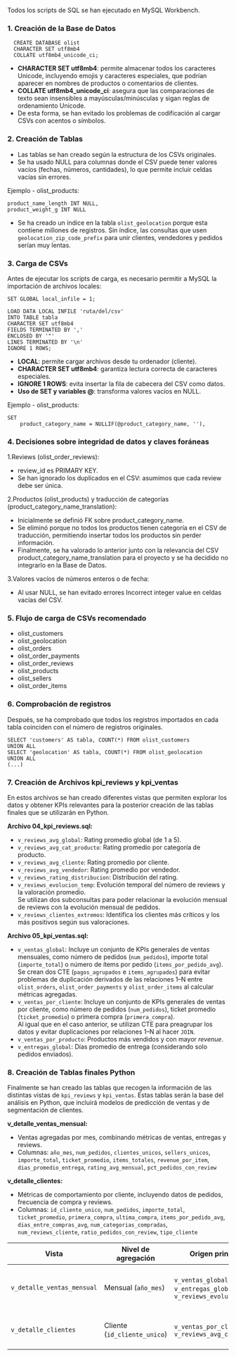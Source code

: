 Todos los scripts de SQL se han ejecutado en MySQL Workbench. 

### 1. Creación de la Base de Datos

```
  CREATE DATABASE olist
  CHARACTER SET utf8mb4
  COLLATE utf8mb4_unicode_ci;
```

- **CHARACTER SET utf8mb4**: permite almacenar todos los caracteres Unicode, incluyendo emojis y caracteres especiales, que podrían aparecer en nombres de productos o comentarios de clientes.
- **COLLATE utf8mb4_unicode_ci**: asegura que las comparaciones de texto sean insensibles a mayúsculas/minúsculas y sigan reglas de ordenamiento Unicode.
- De esta forma, se han evitado los problemas de codificación al cargar CSVs con acentos o símbolos.


### 2. Creación de Tablas

- Las tablas se han creado según la estructura de los CSVs originales.
- Se ha usado NULL para columnas donde el CSV puede tener valores vacíos (fechas, números, cantidades), lo que permite incluir celdas vacías sin errores.

Ejemplo - olist_products:

```
product_name_length INT NULL,
product_weight_g INT NULL
```
- Se ha creado un índice en la tabla `olist_geolocation` porque esta contiene millones de registros. Sin índice, las consultas que usen `geolocation_zip_code_prefix` para unir clientes, vendedores y pedidos serían muy lentas.  

### 3. Carga de CSVs

Antes de ejecutar los scripts de carga, es necesario permitir a MySQL la importación de archivos locales:

```
SET GLOBAL local_infile = 1;
```

```
LOAD DATA LOCAL INFILE 'ruta/del/csv'
INTO TABLE tabla
CHARACTER SET utf8mb4
FIELDS TERMINATED BY ',' 
ENCLOSED BY '"'
LINES TERMINATED BY '\n'
IGNORE 1 ROWS;
```

- **LOCAL**: permite cargar archivos desde tu ordenador (cliente).
- **CHARACTER SET utf8mb4**: garantiza lectura correcta de caracteres especiales.
- **IGNORE 1 ROWS**: evita insertar la fila de cabecera del CSV como datos.
- **Uso de SET y variables @**: transforma valores vacíos en NULL.

Ejemplo - olist_products:

```
SET 
    product_category_name = NULLIF(@product_category_name, ''),
```

### 4. Decisiones sobre integridad de datos y claves foráneas

1.Reviews (olist_order_reviews):
- review_id es PRIMARY KEY.
- Se han ignorado los duplicados en el CSV: asumimos que cada review debe ser única.

2.Productos (olist_products) y traducción de categorías (product_category_name_translation):
- Inicialmente se definió FK sobre product_category_name.
- Se eliminó porque no todos los productos tienen categoría en el CSV de traducción, permitiendo insertar todos los productos sin perder información.
- Finalmente, se ha valorado lo anterior junto con la relevancia del CSV product_category_name_translation para el proyecto y se ha decidido no integrarlo en la Base de Datos.

3.Valores vacíos de números enteros o de fecha:
- Al usar NULL, se han evitado errores Incorrect integer value en celdas vacías del CSV.


### 5. Flujo de carga de CSVs recomendado

- olist_customers
- olist_geolocation
- olist_orders
- olist_order_payments
- olist_order_reviews
- olist_products
- olist_sellers
- olist_order_items

### 6. Comprobación de registros

Después, se ha comprobado que todos los registros importados en cada tabla coinciden con el número de registros originales.

```
SELECT 'customers' AS tabla, COUNT(*) FROM olist_customers
UNION ALL
SELECT 'geolocation' AS tabla, COUNT(*) FROM olist_geolocation
UNION ALL
(...)
```

### 7. Creación de Archivos kpi_reviews y kpi_ventas
En estos archivos se han creado diferentes vistas que permiten explorar los datos y obtener KPIs relevantes para la posterior creación de las tablas finales que se utilizarán en Python.

**Archivo 04_kpi_reviews.sql:**
- `v_reviews_avg_global`: Rating promedio global (de 1 a 5).
- `v_reviews_avg_cat_producto`: Rating promedio por categoría de producto.
- `v_reviews_avg_cliente`: Rating promedio por cliente.
- `v_reviews_avg_vendedor`: Rating promedio por vendedor.
- `v_reviews_rating_distribucion`: Distribución del rating.
- `v_reviews_evolucion_temp`: Evolución temporal del número de reviews y la valoración promedio.  
  Se utilizan dos subconsultas para poder relacionar la evolución mensual de reviews con la evolución mensual de pedidos.
- `v_reviews_clientes_extremos`: Identifica los clientes más críticos y los más positivos según sus valoraciones.

**Archivo 05_kpi_ventas.sql:**

- `v_ventas_global`: Incluye un conjunto de KPIs generales de ventas mensuales, como número de pedidos (`num_pedidos`), importe total (`importe_total`) o número de ítems por pedido (`items_por_pedido_avg`).  
  Se crean dos CTE (`pagos_agrupados` e `items_agrupados`) para evitar problemas de duplicación derivados de las relaciones 1–N entre `olist_orders`, `olist_order_payments` y `olist_order_items` al calcular métricas agregadas.
- `v_ventas_por_cliente`: Incluye un conjunto de KPIs generales de ventas por cliente, como número de pedidos (`num_pedidos`), ticket promedio (`ticket_promedio`) o primera compra (`primera_compra`).  
  Al igual que en el caso anterior, se utilizan CTE para preagrupar los datos y evitar duplicaciones por relaciones 1–N al hacer `JOIN`.
- `v_ventas_por_producto`: Productos más vendidos y con mayor *revenue*.
- `v_entregas_global`: Días promedio de entrega (considerando solo pedidos enviados).


### 8. Creación de Tablas finales Python

Finalmente se han creado las tablas que recogen la información de las distintas vistas de `kpi_reviews` y `kpi_ventas`. Estas tablas serán la base del análisis en Python, que incluirá modelos de predicción de ventas y de segmentación de clientes.

**v_detalle_ventas_mensual:** 
- Ventas agregadas por mes, combinando métricas de ventas, entregas y reviews.
- Columnas: `año_mes`, `num_pedidos`, `clientes_unicos`, `sellers_unicos`, `importe_total`, `ticket_promedio`, `items_totales`, `revenue_por_item`, `dias_promedio_entrega`, `rating_avg_mensual`, `pct_pedidos_con_review`

**v_detalle_clientes:** 
- Métricas de comportamiento por cliente, incluyendo datos de pedidos, frecuencia de compra y reviews.
- Columnas: `id_cliente_unico`, `num_pedidos`, `importe_total`, `ticket_promedio`, `primera_compra`, `ultima_compra`, `items_por_pedido_avg`, `dias_entre_compras_avg`, `num_categorias_compradas`, `num_reviews_cliente`, `ratio_pedidos_con_review`, `tipo_cliente`


| **Vista**                  | **Nivel de agregación**      | **Origen principal**                                               | **Descripción**                                                                                 | **Campos clave**   |
| -------------------------- | ---------------------------- | ------------------------------------------------------------------ | ----------------------------------------------------------------------------------------------- | ------------------ |
| `v_detalle_ventas_mensual` | Mensual (`año_mes`)          | `v_ventas_global`, `v_entregas_global`, `v_reviews_evolucion_temp` | KPIs mensuales combinando ventas, entregas y reviews.                              | `año_mes`          |
| `v_detalle_clientes`       | Cliente (`id_cliente_unico`) | `v_ventas_por_cliente`, `v_reviews_avg_cliente`                    | Métricas de comportamiento y fidelidad del cliente. | `id_cliente_unico` |


